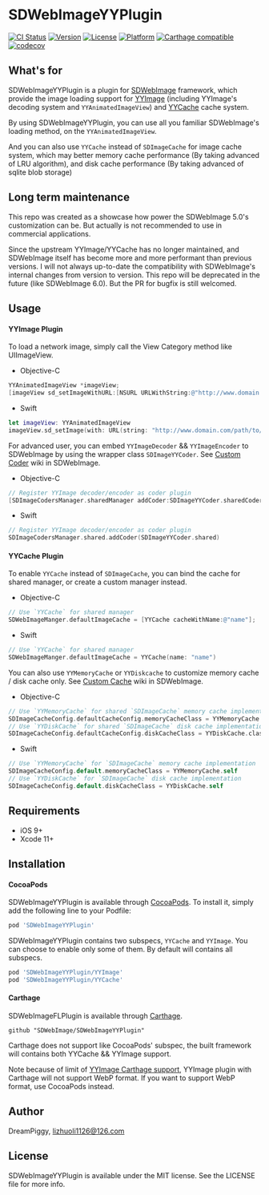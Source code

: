 # SDWebImageYYPlugin

[![CI Status](https://img.shields.io/travis/SDWebImage/SDWebImageYYPlugin.svg?style=flat)](https://travis-ci.org/SDWebImage/SDWebImageYYPlugin)
[![Version](https://img.shields.io/cocoapods/v/SDWebImageYYPlugin.svg?style=flat)](https://cocoapods.org/pods/SDWebImageYYPlugin)
[![License](https://img.shields.io/cocoapods/l/SDWebImageYYPlugin.svg?style=flat)](https://cocoapods.org/pods/SDWebImageYYPlugin)
[![Platform](https://img.shields.io/cocoapods/p/SDWebImageYYPlugin.svg?style=flat)](https://cocoapods.org/pods/SDWebImageYYPlugin)
[![Carthage compatible](https://img.shields.io/badge/Carthage-compatible-4BC51D.svg?style=flat)](https://github.com/SDWebImage/SDWebImageYYPlugin)
[![codecov](https://codecov.io/gh/SDWebImage/SDWebImageYYPlugin/branch/master/graph/badge.svg)](https://codecov.io/gh/SDWebImage/SDWebImageYYPlugin)

## What's for
SDWebImageYYPlugin is a plugin for [SDWebImage](https://github.com/rs/SDWebImage/) framework, which provide the image loading support for [YYImage](https://github.com/ibireme/YYImage) (including YYImage's decoding system and `YYAnimatedImageView`) and [YYCache](https://github.com/ibireme/YYCache) cache system.

By using SDWebImageYYPlugin, you can use all you familiar SDWebImage's loading method, on the `YYAnimatedImageView`.

And you can also use `YYCache` instead of `SDImageCache` for image cache system, which may better memory cache performance (By taking advanced of LRU algorithm), and disk cache performance (By taking advanced of sqlite blob storage)

## Long term maintenance
This repo was created as a showcase how power the SDWebImage 5.0's customization can be. But actually is not recommended to use in commercial applications.

Since the upstream YYImage/YYCache has no longer maintained, and SDWebImage itself has become more and more performant than previous versions. I will not always up-to-date the compatibility with SDWebImage's internal changes from version to version. This repo will be deprecated in the future (like SDWebImage 6.0). But the PR for bugfix is still welcomed.

## Usage

#### YYImage Plugin
To load a network image, simply call the View Category method like UIImageView.

+ Objective-C

```objectivec
YYAnimatedImageView *imageView;
[imageView sd_setImageWithURL:[NSURL URLWithString:@"http://www.domain.com/path/to/image.gif"]];
```

+ Swift

```swift
let imageView: YYAnimatedImageView
imageView.sd_setImage(with: URL(string: "http://www.domain.com/path/to/image.gif"))
```

For advanced user, you can embed `YYImageDecoder` && `YYImageEncoder` to SDWebImage by using the wrapper class `SDImageYYCoder`. See [Custom Coder](https://github.com/rs/SDWebImage/wiki/Advanced-Usage#custom-coder-420) wiki in SDWebImage.

+ Objective-C

```objectivec
// Register YYImage decoder/encoder as coder plugin
[SDImageCodersManager.sharedManager addCoder:SDImageYYCoder.sharedCoder];
```

+ Swift

```swift
// Register YYImage decoder/encoder as coder plugin
SDImageCodersManager.shared.addCoder(SDImageYYCoder.shared)
```

#### YYCache Plugin
To enable `YYCache` instead of `SDImageCache`, you can bind the cache for shared manager, or create a custom manager instead.

+ Objective-C

```objectivec
// Use `YYCache` for shared manager
SDWebImageManger.defaultImageCache = [YYCache cacheWithName:@"name"];
```

+ Swift

```swift
// Use `YYCache` for shared manager
SDWebImageManger.defaultImageCache = YYCache(name: "name")
```

You can also use `YYMemoryCache` or `YYDiskcache` to customize memory cache / disk cache only. See [Custom Cache](https://github.com/rs/SDWebImage/wiki/Advanced-Usage#custom-cache-50) wiki in SDWebImage.

+ Objective-C

```objectivec
// Use `YYMemoryCache` for shared `SDImageCache` memory cache implementation
SDImageCacheConfig.defaultCacheConfig.memoryCacheClass = YYMemoryCache.class;
// Use `YYDiskCache` for shared `SDImageCache` disk cache implementation
SDImageCacheConfig.defaultCacheConfig.diskCacheClass = YYDiskCache.class;
```

+ Swift

```swift
// Use `YYMemoryCache` for `SDImageCache` memory cache implementation
SDImageCacheConfig.default.memoryCacheClass = YYMemoryCache.self
// Use `YYDiskCache` for `SDImageCache` disk cache implementation
SDImageCacheConfig.default.diskCacheClass = YYDiskCache.self
```

## Requirements

+ iOS 9+
+ Xcode 11+

## Installation

#### CocoaPods

SDWebImageYYPlugin is available through [CocoaPods](https://cocoapods.org). To install
it, simply add the following line to your Podfile:

```ruby
pod 'SDWebImageYYPlugin'
```

SDWebImageYYPlugin contains two subspecs, `YYCache` and `YYImage`. You can choose to enable only some of them. By default will contains all subspecs.

```ruby
pod 'SDWebImageYYPlugin/YYImage'
pod 'SDWebImageYYPlugin/YYCache'
```

#### Carthage

SDWebImageFLPlugin is available through [Carthage](https://github.com/Carthage/Carthage).

```
github "SDWebImage/SDWebImageYYPlugin"
```

Carthage does not support like CocoaPods' subspec, the built framework will contains both YYCache && YYImage support.

Note because of limit of [YYImage Carthage support](https://github.com/ibireme/YYImage#carthage), YYImage plugin with Carthage will not support WebP format. If you want to support WebP format, use CocoaPods instead.

## Author

DreamPiggy, lizhuoli1126@126.com

## License

SDWebImageYYPlugin is available under the MIT license. See the LICENSE file for more info.


